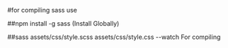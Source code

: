#for compiling sass use 

##npm install -g sass (Install Globally)

##sass assets/css/style.scss assets/css/style.css --watch For compiling
